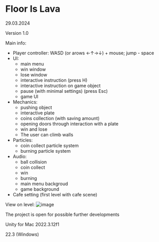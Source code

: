# Floor Is Lava

29.03.2024

Version 1.0

Main info:

- Player controller: WASD (or arows ←↑→↓) + mouse; jump - space
- UI:
  - main menu
  - win window
  - lose window
  - interactive instruction (press H)
  - interactive instruction on game object
  - pause (with minimal settings) (press Esc)
  - game UI
- Mechanics:
  - pushing object
  - interactive plate
  - coins collection (with saving amount)
  - opening doors through interaction with a plate
  - win and lose
  - The user can climb walls
- Particles:
  - coin collect particle system
  - burning particle system
- Audio:
  - ball collision 
  - coin collect 
  - win
  - burning
  - main menu backgroud
  - game background 
- Cafe setting (first level with cafe scene)
  
View on level:
![image](https://github.com/shepel04/FloorIsLava_Shepel/assets/95418153/ca89572e-8766-47f0-920f-07a25efce366)


The project is open for possible further developments
  
Unity for Mac 2022.3.12f1

22.3 (Windows)

